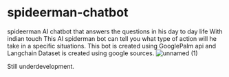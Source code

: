 # spideerman-chatbot
spideerman AI chatbot that answers the questions in his day to day life 
With indian touch This AI spiderman bot can tell you what type of action will he take in a specific situations.
This bot is created using GooglePalm api and Langchain 
Dataset is created using google sources.
![unnamed (1)](https://github.com/ommakh/spideerman-chatbot/assets/94157617/8bccd757-245d-49b7-b7fa-5e417ec3496d)

Still underdevelopment.

